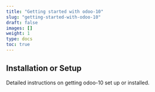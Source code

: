 ```yaml
---
title: "Getting started with odoo-10"
slug: "getting-started-with-odoo-10"
draft: false
images: []
weight: 1
type: docs
toc: true
---
```


## Installation or Setup
Detailed instructions on getting odoo-10 set up or installed.

